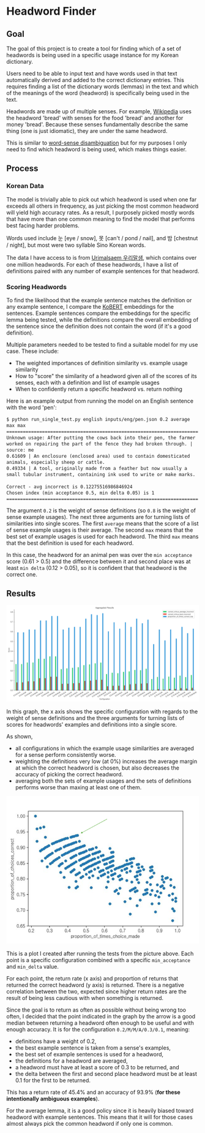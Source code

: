 # Headword Finder

## Goal

The goal of this project is to create a tool for finding which of a set of headwords is being used in a specific usage instance for my Korean dictionary.

Users need to be able to input text and have words used in that text automatically derived and added to the correct dictionary entries. This requires finding a list of the
dictionary words (lemmas) in the text and which of the meanings of the word (headword) is specifically being used in the text.

Headwords are made up of multiple senses. For example, [Wikipedia](https://en.wikipedia.org/wiki/Lemma_(morphology)#Headword) uses the headword 'bread' with senses for the 
food 'bread' and another for money 'bread'. Because these senses fundamentally describe the same thing (one is just idiomatic), they are under the same headword.

This is similar to [word-sense disambiguation](https://en.wikipedia.org/wiki/Word-sense_disambiguation) but for my purposes I only need to find which headword is being used, 
which makes things easier.

## Process

### Korean Data

The model is trivially able to pick out which headword is used when one far exceeds all others in frequency, as just picking the most common headword will yield high accuracy rates. As a result, I purposely picked mostly words that have more than one common meaning to find the model that performs best facing harder problems.

Words used include 눈 \[eye / snow\], 못 \[can't / pond / nail\], and 밤 \[chestnut / night\], but most were two syllable Sino Korean words.

The data I have access to is from [Urimalsaem 우리말샘](https://opendict.korean.go.kr/main), which contains over one million headwords.
For each of these headwords, I have a list of definitions paired with any number of example sentences for that headword.

### Scoring Headwords

To find the likelihood that the example sentence matches the definition or any example sentence, I compare the [KoBERT](https://github.com/SKTBrain/KoBERT) embeddings for
the sentences. Example sentences compare the embeddings for the specific lemma being tested, while the definitions compare the overall embedding of the sentence since the
definition does not contain the word (if it's a good definition).

Multiple parameters needed to be tested to find a suitable model for my use case. These include:
- The weighted importances of definition similarity vs. example usage similarity
- How to "score" the similarity of a headword given all of the scores of its senses, each with a definition and list of example usages
- When to confidently return a specific headword vs. return nothing

Here is an example output from running the model on an English sentence with the word 'pen':
```
$ python run_single_test.py english inputs/eng/pen.json 0.2 average max max 
======================================================================
Unknown usage: After putting the cows back into their pen, the farmer worked on repairing the part of the fence they had broken through. | source: me
0.61609 | An enclosure (enclosed area) used to contain domesticated animals, especially sheep or cattle.
0.49334 | A tool, originally made from a feather but now usually a small tubular instrument, containing ink used to write or make marks.

Correct - avg incorrect is 0.12275516986846924
Chosen index (min acceptance 0.5, min delta 0.05) is 1
======================================================================
```
The argument `0.2` is the weight of sense definitions (so `0.8` is the weight of sense example usages).
The next three arguments are for turning lists of similarities into single scores.
The first `average` means that the score of a list of sense example usages is their average.
The second `max` means that the best set of example usages is used for each headword.
The third `max` means that the best definition is used for each headword.

In this case, the headword for an animal pen was over the `min acceptance` score (0.61 > 0.5) and the difference between it and second place was at least `min delta` (0.12 > 0.05), so it is confident that that headword is the correct one.


## Results

![Aggregated results by configuration](test_results/kor/initial/aggregated.png)

In this graph, the x axis shows the specific configuration with regards to the weight of sense definitions and the three arguments for turning lists of scores for headwords' examples and definitions into a single score.

As shown,
- all configurations in which the example usage similarities are averaged for a sense perform consistently worse.
- weighting the definitions very low (at 0%) increases the average margin at which the correct headword is chosen, but also decreases the accuracy of picking the correct headword.
- averaging both the sets of example usages and the sets of definitions performs worse than maxing at least one of them.

![Choice results for each configuration with selected point](test_results/kor/second-iteration/choice_results_with_selected_point.png)

This is a plot I created after running the tests from the picture above. Each point is a specific configuration combined with a specific `min_acceptance` and `min_delta` value.

For each point, the return rate (x axis) and proportion of returns that returned the correct headword (y axis) is returned. There is a negative correlation between the two, expected since higher return rates are the result of being less cautious with when something is returned.

Since the goal is to return as often as possible without being wrong too often, I decided that the point indicated in the graph by the arrow is a good median between returning a headword often enough to be useful and with enough accuracy. It is for the configuration `0.2/M/M/A/0.3/0.1`, meaning:
- definitions have a weight of 0.2,
- the best example sentence is taken from a sense's examples,
- the best set of example sentences is used for a headword,
- the definitions for a headword are averaged,
- a headword must have at least a score of 0.3 to be returned, and
- the delta between the first and second place headword must be at least 0.1 for the first to be returned.

This has a return rate of 45.4% and an accuracy of 93.9% (**for these intentionally ambiguous examples**).

For the average lemma, it is a good policy since it is heavily biased toward headword with example sentences. This means that it will for those cases almost always pick the common headword if only one is common.






